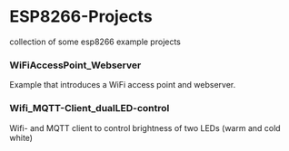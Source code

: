 # ESP8266-Projects
collection of some esp8266 example projects

### WiFiAccessPoint_Webserver
Example that introduces a WiFi access point and webserver.

### Wifi_MQTT-Client_dualLED-control
Wifi- and MQTT client to control brightness of two LEDs (warm and cold white)

